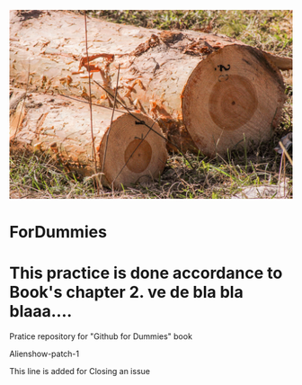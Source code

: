![headshot](IMG_9240.JPG)
# ForDummies

This practice is done accordance to Book's chapter 2.
ve de bla bla blaaa....
=======
Pratice repository for "Github for Dummies" book

Alienshow-patch-1

This line is added for Closing an issue
